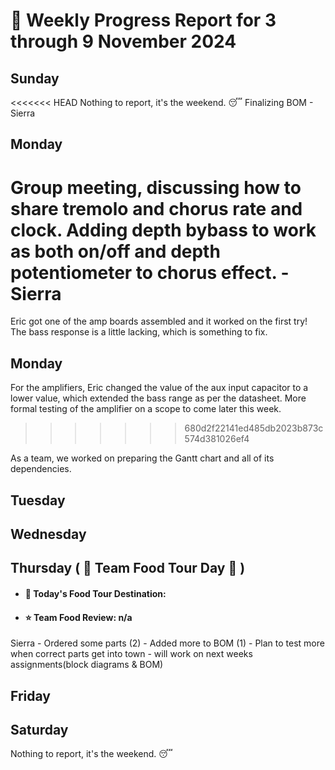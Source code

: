# :date: Weekly Progress Report for 3 through 9 November 2024

## Sunday
<<<<<<< HEAD
Nothing to report, it's the weekend. :sleeping:
Finalizing BOM - Sierra 

## Monday
Group meeting, discussing how to share tremolo and chorus rate and clock. Adding depth bybass to work as both on/off and depth potentiometer to chorus effect. -Sierra 
=======
Eric got one of the amp boards assembled and it worked on the first try! The bass response is a little lacking, which is something to fix.

## Monday
For the amplifiers, Eric changed the value of the aux input capacitor to a lower value, which extended the bass range as per the datasheet. More formal testing of the amplifier on a scope to come later this week.
>>>>>>> 680d2f22141ed485db2023b873c574d381026ef4

As a team, we worked on preparing the Gantt chart and all of its dependencies.

## Tuesday


## Wednesday


## Thursday ( :hamburger: Team Food Tour Day :cookie: )
 - #### :round_pushpin: Today's Food Tour Destination: 
 - #### :star: Team Food Review: n/a
Sierra
    - Ordered some parts (2)
    - Added more to BOM (1)
    - Plan to test more when correct parts get into town 
    - will work on next weeks assignments(block diagrams & BOM)
## Friday


## Saturday
Nothing to report, it's the weekend. :sleeping:
